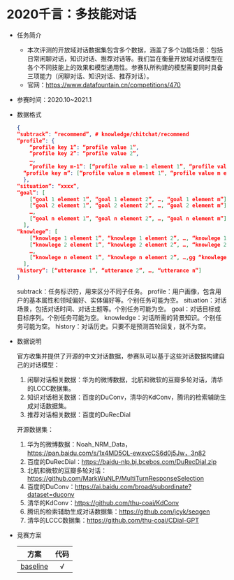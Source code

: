 # 2020千言：多技能对话

* 任务简介
  * 本次评测的开放域对话数据集包含多个数据，涵盖了多个功能场景：包括日常闲聊对话，知识对话、推荐对话等。我们旨在衡量开放域对话模型在各个不同技能上的效果和模型通用性。参赛队所构建的模型需要同时具备三项能力（闲聊对话、知识对话、推荐对话）。
  * 官网：https://www.datafountain.cn/competitions/470
  
* 参赛时间：2020.10~2021.1

* 数据格式

  ```json
  {
  “subtrack”: “recommend”, # knowledge/chitchat/recommend
  “profile”: {
      “profile key 1”: “profile value 1”, 
      “profile key 2”: “profile value 2”, 
      …, 
      “profile key m-1”: [“profile value m-1 element 1”, “profile value m-1 element 2”, …, “profile value m-1 element n”],
  	“profile key m”: [“profile value m element 1”, “profile value m element 2”, …, “profile value m element n”]
  	},
  “situation”: “xxxx”,
  “goal”: [
      [“goal 1 element 1”, “goal 1 element 2”, …, “goal 1 element m”], 
      [“goal 2 element 1”, “goal 2 element 2”, …, “goal 2 element m”], 
      …, 
      [“goal n element 1”, “goal n element 2”, …, “goal n element m”]
  	],
  “knowlege”: [
      [“knowlege 1 element 1”, “knowlege 1 element 2”, …, “knowlege 1 element m”], 
      [“knowlege 2 element 1”, “knowlege 2 element 2”, …, “knowlege 2 element m”], 
      …, 
      [“knowlege n element 1”, “knowlege n element 2”, …,gg “knowlege n element m”]
  	],
  “history”: [“utterance 1”, “utterance 2”, …, “utterance n”]
  }
  ```

  subtrack：任务标识符，用来区分不同子任务。
  profile：用户画像，包含用户的基本属性和领域偏好、实体偏好等。个别任务可能为空。
  situation：对话场景，包括对话时间、对话主题等。个别任务可能为空。
  goal：对话目标或目标序列。个别任务可能为空。
  knowledge：对话所需的背景知识。个别任务可能为空。
  history：对话历史。只要不是预测首轮回复，就不为空。

* 数据说明

  官方收集并提供了开源的中文对话数据，参赛队可以基于这些对话数据构建自己的对话模型：

  1. 闲聊对话相关数据：华为的微博数据，北航和微软的豆瓣多轮对话，清华的LCCC数据集。
  2. 知识对话相关数据：百度的DuConv，清华的KdConv，腾讯的检索辅助生成对话数据集。
  3. 推荐对话相关数据：百度的DuRecDial

  开源数据集：

  1. 华为的微博数据：Noah_NRM_Data，https://pan.baidu.com/s/1x4MD5OL-ewxvcCS6d0j5Jw，3n82
  2. 百度的DuRecDial：https://baidu-nlp.bj.bcebos.com/DuRecDial.zip
  3. 北航和微软的豆瓣多轮对话：https://github.com/MarkWuNLP/MultiTurnResponseSelection
  4. 百度的DuConv：https://ai.baidu.com/broad/subordinate?dataset=duconv
  5. 清华的KdConv：https://github.com/thu-coai/KdConv
  6. 腾讯的检索辅助生成对话数据集：https://github.com/jcyk/seqgen
  7. 清华的LCCC数据集：https://github.com/thu-coai/CDial-GPT

* 竞赛方案

  |                             方案                             | 代码 |
  | :----------------------------------------------------------: | :--: |
  | [baseline](https://github.com/PaddlePaddle/Knover/tree/luge-dialogue/luge-dialogue) |  √   |

  